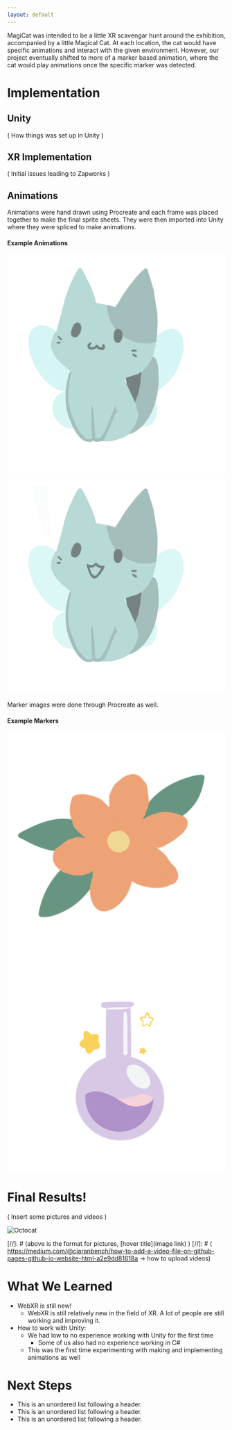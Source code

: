 ```yaml
---
layout: default
---
```


MagiCat was intended to be a little XR scavengar hunt around the exhibition, accompanied by a little Magical Cat. At each location, the cat would have specific animations and interact with the given environment. However, our project eventually shifted to more of a marker based animation, where the cat would play animations once the specific marker was detected.

# Implementation 

## Unity
( How things was set up in Unity )

## XR Implementation

( Initial issues leading to Zapworks )

## Animations

Animations were hand drawn using Procreate and each frame was placed together to make the final sprite sheets. They were then imported into Unity where they were spliced to make animations.

#### Example Animations
![Potion Marker](https://raw.githubusercontent.com/XinYuJ20/Magicat-Hunt/73cda30f36e5cf3278a04cb436d0595f8210c0b4/idle.gif )
![Potion Marker](https://raw.githubusercontent.com/XinYuJ20/Magicat-Hunt/73cda30f36e5cf3278a04cb436d0595f8210c0b4/flower_anim.gif) 


Marker images were done through Procreate as well. 

#### Example Markers
![Flower Marker](https://raw.githubusercontent.com/XinYuJ20/Magicat-Hunt/73cda30f36e5cf3278a04cb436d0595f8210c0b4/flower_marker.png )
![Potion Marker](https://raw.githubusercontent.com/XinYuJ20/Magicat-Hunt/73cda30f36e5cf3278a04cb436d0595f8210c0b4/portal.png )

# Final Results!

( Insert some pictures and videos )

![Octocat](https://github.githubassets.com/images/icons/emoji/octocat.png)

[//]: # (above is the format for pictures, [hover title](image link) )
[//]: # ( https://medium.com/@ciaranbench/how-to-add-a-video-file-on-github-pages-github-io-website-html-a2e9dd81618a -> how to upload videos)

# What We Learned

- WebXR is still new!
  - WebXR is still relatively new in the field of XR. A lot of people are still working and improving it.
- How to work with Unity:
  - We had low to no experience working with Unity for the first time
    - Some of us also had no experience working in C#
  - This was the first time experimenting with making and implementing animations as well

# Next Steps

*   This is an unordered list following a header.
*   This is an unordered list following a header.
*   This is an unordered list following a header.